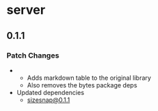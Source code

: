 # server

## 0.1.1
### Patch Changes

- - Adds markdown table to the original library
  - Also removes the bytes package deps
- Updated dependencies
  - sizesnap@0.1.1
